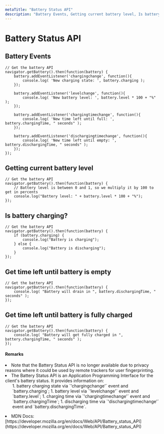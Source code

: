 ```yaml
---
metaTitle: "Battery Status API"
description: "Battery Events, Getting current battery level, Is battery charging?, Get time left until battery is empty, Get time left until battery is fully charged"
---
```


# Battery Status API




## Battery Events


```
// Get the battery API
navigator.getBattery().then(function(battery) {
    battery.addEventListener('chargingchange', function(){
        console.log( 'New charging state: ', battery.charging );
    });

    battery.addEventListener('levelchange', function(){
        console.log( 'New battery level: ', battery.level * 100 + "%" );
    });

    battery.addEventListener('chargingtimechange', function(){
        console.log( 'New time left until full: ', battery.chargingTime, " seconds" );
    });

    battery.addEventListener('dischargingtimechange', function(){
        console.log( 'New time left until empty: ', battery.dischargingTime, " seconds" );
    });
});

```



## Getting current battery level


```
// Get the battery API
navigator.getBattery().then(function(battery) {
    // Battery level is between 0 and 1, so we multiply it by 100 to get in percents
    console.log("Battery level: " + battery.level * 100 + "%");
});

```



## Is battery charging?


```
// Get the battery API
navigator.getBattery().then(function(battery) {
    if (battery.charging) {
        console.log("Battery is charging");
    } else {
        console.log("Battery is discharging");
    }
});

```



## Get time left until battery is empty


```
// Get the battery API
navigator.getBattery().then(function(battery) {
    console.log( "Battery will drain in ", battery.dischargingTime, " seconds" );
});

```



## Get time left until battery is fully charged


```
// Get the battery API
navigator.getBattery().then(function(battery) {
    console.log( "Battery will get fully charged in ", battery.chargingTime, " seconds" );
});

```



#### Remarks


<li>
Note that the Battery Status API is no longer available due to privacy reasons where it could be used by remote trackers for user fingerprinting.
</li>
<li>
The Battery Status API is an Application Programming Interface for the client's battery status. It provides information on:
<ul>
1. battery charging state via `'chargingchange'` event and `battery.charging`;
1. battery level via `'levelchange'` event and `battery.level`;
1. charging time via `'chargingtimechange'` event and `battery.chargingTime`;
1. discharging time via `'dischargingtimechange'` event and `battery.dischargingTime`.
</ul>
</li>
<li>
MDN Docs: [https://developer.mozilla.org/en/docs/Web/API/Battery_status_API](https://developer.mozilla.org/en/docs/Web/API/Battery_status_API)
</li>

